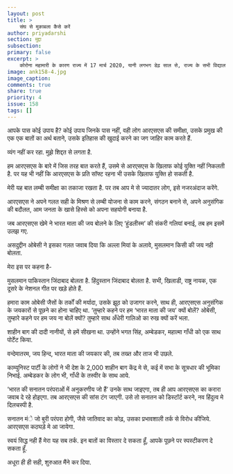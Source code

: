 ```yaml
---
layout: post
title: >
    संघ से मुकाबला कैसे करें
author: priyadarshi
section: मुद्दा
subsection:
primary: false
excerpt: >
    कोरोना महामारी के कारण राज्य में 17 मार्च 2020, यानी लगभग डेढ़ साल से, राज्य के सभी विद्यालय बंद पड़े हैं. वैसे, स्थिति थोड़ी सुधरने के बाद शिक्षा विभाग की ओर से विधार्थियो के लिए ऑनलाइन क्लासेज संचालित किये गये, लेकिन इसका लाभ सभी सामान्य बच्चे नहीं उठा पाये.
image: ank158-4.jpg
image_caption: 
comments: true
share: true
priority: 4
issue: 158
tags: []
---
```


आपके  पास कोई  उपाय है? कोई उपाय  जिनके पास नहीं, वही लोग आरएसएस की समीक्षा, उसके प्रमुख की एक एक बातों का अर्थ बताने, उसके इतिहास की खुदाई करने का जग जाहिर काम करते हैं.

व्यंग नहीं  कर रहा. मुझे शिद्दत से लगता है.

हम  आरएसएस के बारे में जिस तरह बात करते हैं, उसमे से आरएसएस के खिलाफ कोई युक्ति नहीं निकलती है. पर यह भी नहीं कि आरएसएस के प्रति सॉफ्ट रहना भी उसके खिलाफ युक्ति हो सकती है.

मेरी यह बात लम्बी समीक्षा का तकाजा रखता है. पर तब आप मे से ज्यादातर लोग, इसे नजरअंदाज करेंगे.

आरएसएस ने अपने गलत सही के मिश्रण से लम्बी योजना से काम करने, संगठन बनाने से, अपने अनुसंगिक की बदौलत, आम जनता के खासे हिस्से को अपना सहयोगी बनाया है.

जब आरएसएस खेमे ने भारत माता की जय बोलने के लिए ‘हुंडलीस्म’ की संकरी गलियां बनाई, तब हम इसमें उलझ गए.

असदुद्दीन ओबेसी ने इसका गलत जवाब दिया कि अल्ला मियां के अलावे, मुसलमान किसी की जय नही बोलता.

मेरा इस पर कहना है-

मुसलमान पाकिस्तान जिंदाबाद बोलता है. हिंदुस्तान जिंदाबाद बोलता है. सभी, खिलाडी, राष्ट्र नायक, एक दूसरे के नेशनल गीत पर खड़े होते हैं.

हमारा काम ओबेसी जैसों के तर्कों की मर्यादा, उसके झूठ को उजागर करने, साथ ही, आरएसएस अनुसंगिक के जयकारों से पूछने का होना चाहिए था. ‘तुम्हारे कहने पर हम ‘भारत माता की जय’ क्यों बोलें? ओबेसी, तुम्हारे कहने पर हम जय ना बोलें क्यों? तुम्हारे साथ अँधेरी गालिओ का रुख क्यों करें भला.

शाहीन बाग की दादी नानीयों, से हमें सीखना था. उन्होंने भगत सिंह, अम्बेडकर, महात्मा गाँधी को एक साथ पोर्टेट किया.

वन्देमातरम, जय हिन्द, भारत माता की जयकार की, तब तख्त और ताज भी उछले.

काम्युनिस्ट पार्टी के लोगों ने भी देश के 2,000 शाहीन बाग केंद्र मे से, कई में सभा के सूत्रधार की भूमिका निभाई. अम्बेडकर के लोग भी, गाँधी के तस्वीर के साथ आये.

’भारत  की सनातन परंपराओं में अनुकरणीय जो हैं’ उनके साथ  जाइएगा, तब ही आप  आरएसएस का करारा जवाब दे रहे होइएगा. तब आरएसएस की सांस टंग जाएगी. उसे तो सनातन को डिस्टॉर्ट करने, नव हिंदुत्व मे दिलचस्पी है.

सनातन मंे जो बुरी परंपरा होगी, जैसे जातिवाद का कोढ़, उसका प्रभावशाली तर्क से विरोध कीजिये. आरएसएस कठघड़े मे आ जायेगा.

स्वयं सिद्ध नही हैं मेरा यह सब तर्क. इन बातों का विस्तार दे सकता हूँ, आपके पूछने पर स्पस्टीकरण दे सकता हूँ.

अधूरा ही ही सही, शुरुआत मैंने कर दिया.
